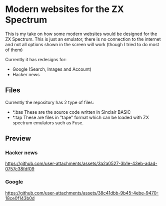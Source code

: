 # Modern websites for the ZX Spectrum

This is my take on how some modern websites would be designed for the ZX Spectrum. This is just an emulator, there is no connection to the internet and not all options shown in the screen will work (though I tried to do most of them)

Currently it has redesigns for:
* Google (Search, Images and Account)
* Hacker news

## Files

Currently the repository has 2 type of files:
* *.bas These are the source code written in Sinclair BASIC
* *.tap These are files in "tape" format which can be loaded with ZX spectrum emulators such as Fuse.

## Preview

### Hacker news

https://github.com/user-attachments/assets/3a2a0527-3b1e-43eb-adad-0757c38fdf09

### Google

https://github.com/user-attachments/assets/38c41dbb-9b45-4ebe-9470-18ce0f143b0d
